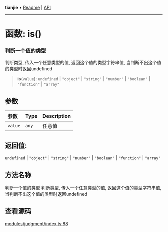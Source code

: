 **tianjie** • [Readme](../README.md) \| [API](../globals.md)

***

# 函数: is()

### 判断一个值的类型
判断类型, 传入一个任意类型的值, 返回这个值的类型字符串值, 当判断不出这个值的类型时返回undefined

<a id="undefined" name="undefined"></a>

> **is**(`value`): `undefined` \| `"object"` \| `"string"` \| `"number"` \| `"boolean"` \| `"function"` \| `"array"`

## 参数

| 参数 | Type | Description |
| :------ | :------ | :------ |
| `value` | `any` | 任意值 |

## 返回值:

`undefined` \| `"object"` \| `"string"` \| `"number"` \| `"boolean"` \| `"function"` \| `"array"`

## 方法名称

判断一个值的类型
判断类型, 传入一个任意类型的值, 返回这个值的类型字符串值, 当判断不出这个值的类型时返回undefined

## 查看源码

[modules/judgment/index.ts:88](https://github.com/hacxy/tianjie/blob/32d17b0fb1c41747dfab8feb61e15c433f68f661/src/modules/judgment/index.ts#L88)
